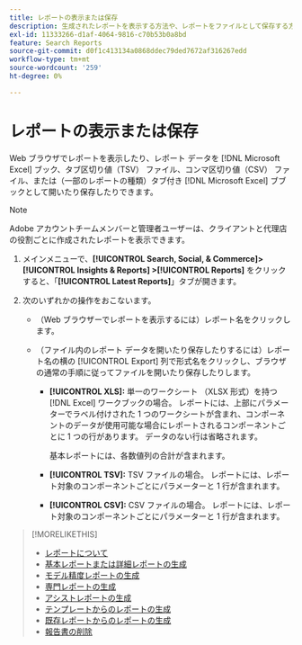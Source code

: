 ```yaml
---
title: レポートの表示または保存
description: 生成されたレポートを表示する方法や、レポートをファイルとして保存する方法について説明します。
exl-id: 11333266-d1af-4064-9816-c70b53b0a8bd
feature: Search Reports
source-git-commit: d0f1c413134a0868ddec79ded7672af316267edd
workflow-type: tm+mt
source-wordcount: '259'
ht-degree: 0%

---
```


# レポートの表示または保存

Web ブラウザでレポートを表示したり、レポート データを [!DNL Microsoft Excel] ブック、タブ区切り値（TSV） ファイル、コンマ区切り値（CSV） ファイル、または（一部のレポートの種類）タブ付き [!DNL Microsoft Excel] ブブックとして開いたり保存したりできます。

>[!NOTE]
>
>Adobe アカウントチームメンバーと管理者ユーザーは、クライアントと代理店の役割ごとに作成されたレポートを表示できます。

1. メインメニューで、**[!UICONTROL Search, Social, & Commerce]> [!UICONTROL Insights & Reports] >[!UICONTROL Reports]** をクリックすると、「**[!UICONTROL Latest Reports]**」タブが開きます。

1. 次のいずれかの操作をおこないます。

   * （Web ブラウザーでレポートを表示するには）レポート名をクリックします。

   * （ファイル内のレポート データを開いたり保存したりするには）レポート名の横の [!UICONTROL Export] 列で形式名をクリックし、ブラウザの通常の手順に従ってファイルを開いたり保存したりします。

      * **[!UICONTROL XLS]:**   単一のワークシート （XLSX 形式）を持つ [!DNL Excel] ワークブックの場合。 レポートには、上部にパラメーターでラベル付けされた 1 つのワークシートが含まれ、コンポーネントのデータが使用可能な場合にレポートされるコンポーネントごとに 1 つの行があります。 データのない行は省略されます。

        基本レポートには、各数値列の合計が含まれます。

      * **[!UICONTROL TSV]:** TSV ファイルの場合。 レポートには、レポート対象のコンポーネントごとにパラメーターと 1 行が含まれます。

      * **[!UICONTROL CSV]:**   CSV ファイルの場合。 レポートには、レポート対象のコンポーネントごとにパラメーターと 1 行が含まれます。

>[!MORELIKETHIS]
>
>* [ レポートについて ](/help/search-social-commerce/reports/report-about.md)
>* [ 基本レポートまたは詳細レポートの生成 ](/help/search-social-commerce/reports/management/basic-advanced/basic-advanced-report-generate.md)
>* [ モデル精度レポートの生成 ](/help/search-social-commerce/reports/management/model-accuracy/model-accuracy-report-generate.md)
>* [ 専門レポートの生成 ](/help/search-social-commerce/reports/management/specialty/specialty-report-generate.md)
>* [ アシストレポートの生成 ](/help/search-social-commerce/reports/management/assist/assist-report-generate.md)
>* [ テンプレートからのレポートの生成 ](/help/search-social-commerce/reports/management/report-generate-from-template.md)
>* [ 既存レポートからのレポートの生成 ](/help/search-social-commerce/reports/management/report-generate-from-existing.md)
>* [ 報告書の削除 ](/help/search-social-commerce/reports/management/report-delete.md)
